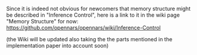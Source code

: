 Since it is indeed not obvious for newcomers that memory structure might be described in "Inference Control",
here is a link to it in the wiki page "Memory Structure" for now:
https://github.com/opennars/opennars/wiki/Inference-Control

(the Wiki will be updated also taking the the parts mentioned in the implementation paper into account soon)